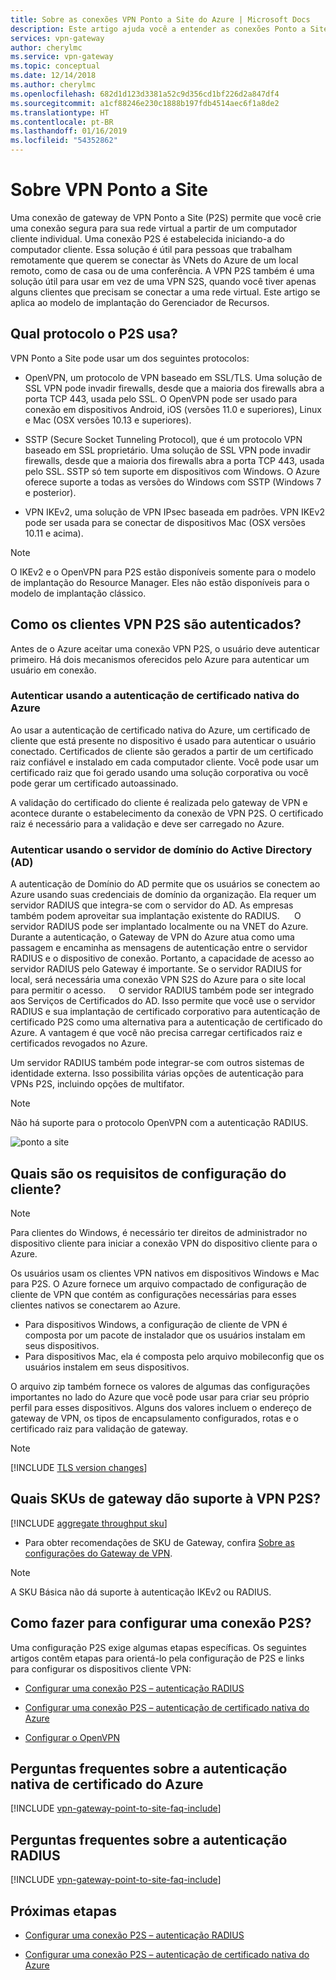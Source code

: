 ```yaml
---
title: Sobre as conexões VPN Ponto a Site do Azure | Microsoft Docs
description: Este artigo ajuda você a entender as conexões Ponto a Site e ajuda você a decidir qual tipo de autenticação de gateway de VPN P2S usar.
services: vpn-gateway
author: cherylmc
ms.service: vpn-gateway
ms.topic: conceptual
ms.date: 12/14/2018
ms.author: cherylmc
ms.openlocfilehash: 682d1d123d3381a52c9d356cd1bf226d2a847df4
ms.sourcegitcommit: a1cf88246e230c1888b197fdb4514aec6f1a8de2
ms.translationtype: HT
ms.contentlocale: pt-BR
ms.lasthandoff: 01/16/2019
ms.locfileid: "54352862"
---
```

# <a name="about-point-to-site-vpn"></a>Sobre VPN Ponto a Site

Uma conexão de gateway de VPN Ponto a Site (P2S) permite que você crie uma conexão segura para sua rede virtual a partir de um computador cliente individual. Uma conexão P2S é estabelecida iniciando-a do computador cliente. Essa solução é útil para pessoas que trabalham remotamente que querem se conectar às VNets do Azure de um local remoto, como de casa ou de uma conferência. A VPN P2S também é uma solução útil para usar em vez de uma VPN S2S, quando você tiver apenas alguns clientes que precisam se conectar a uma rede virtual. Este artigo se aplica ao modelo de implantação do Gerenciador de Recursos.

## <a name="protocol"></a>Qual protocolo o P2S usa?

VPN Ponto a Site pode usar um dos seguintes protocolos:

* OpenVPN, um protocolo de VPN baseado em SSL/TLS. Uma solução de SSL VPN pode invadir firewalls, desde que a maioria dos firewalls abra a porta TCP 443, usada pelo SSL. O OpenVPN pode ser usado para conexão em dispositivos Android, iOS (versões 11.0 e superiores), Linux e Mac (OSX versões 10.13 e superiores).

* SSTP (Secure Socket Tunneling Protocol), que é um protocolo VPN baseado em SSL proprietário. Uma solução de SSL VPN pode invadir firewalls, desde que a maioria dos firewalls abra a porta TCP 443, usada pelo SSL. SSTP só tem suporte em dispositivos com Windows. O Azure oferece suporte a todas as versões do Windows com SSTP (Windows 7 e posterior).

* VPN IKEv2, uma solução de VPN IPsec baseada em padrões. VPN IKEv2 pode ser usada para se conectar de dispositivos Mac (OSX versões 10.11 e acima).


>[!NOTE]
>O IKEv2 e o OpenVPN para P2S estão disponíveis somente para o modelo de implantação do Resource Manager. Eles não estão disponíveis para o modelo de implantação clássico.
>

## <a name="authentication"></a>Como os clientes VPN P2S são autenticados?

Antes de o Azure aceitar uma conexão VPN P2S, o usuário deve autenticar primeiro. Há dois mecanismos oferecidos pelo Azure para autenticar um usuário em conexão.

### <a name="authenticate-using-native-azure-certificate-authentication"></a>Autenticar usando a autenticação de certificado nativa do Azure

Ao usar a autenticação de certificado nativa do Azure, um certificado de cliente que está presente no dispositivo é usado para autenticar o usuário conectado. Certificados de cliente são gerados a partir de um certificado raiz confiável e instalado em cada computador cliente. Você pode usar um certificado raiz que foi gerado usando uma solução corporativa ou você pode gerar um certificado autoassinado.

A validação do certificado do cliente é realizada pelo gateway de VPN e acontece durante o estabelecimento da conexão de VPN P2S. O certificado raiz é necessário para a validação e deve ser carregado no Azure.

### <a name="authenticate-using-active-directory-ad-domain-server"></a>Autenticar usando o servidor de domínio do Active Directory (AD)

A autenticação de Domínio do AD permite que os usuários se conectem ao Azure usando suas credenciais de domínio da organização. Ela requer um servidor RADIUS que integra-se com o servidor do AD. As empresas também podem aproveitar sua implantação existente do RADIUS.   
  
O servidor RADIUS pode ser implantado localmente ou na VNET do Azure. Durante a autenticação, o Gateway de VPN do Azure atua como uma passagem e encaminha as mensagens de autenticação entre o servidor RADIUS e o dispositivo de conexão. Portanto, a capacidade de acesso ao servidor RADIUS pelo Gateway é importante. Se o servidor RADIUS for local, será necessária uma conexão VPN S2S do Azure para o site local para permitir o acesso.  
  
O servidor RADIUS também pode ser integrado aos Serviços de Certificados do AD. Isso permite que você use o servidor RADIUS e sua implantação de certificado corporativo para autenticação de certificado P2S como uma alternativa para a autenticação de certificado do Azure. A vantagem é que você não precisa carregar certificados raiz e certificados revogados no Azure.

Um servidor RADIUS também pode integrar-se com outros sistemas de identidade externa. Isso possibilita várias opções de autenticação para VPNs P2S, incluindo opções de multifator.

>[!NOTE]
>Não há suporte para o protocolo OpenVPN com a autenticação RADIUS.
>

![ponto a site](./media/point-to-site-about/p2s.png "Ponto a Site")

## <a name="what-are-the-client-configuration-requirements"></a>Quais são os requisitos de configuração do cliente?

>[!NOTE]
>Para clientes do Windows, é necessário ter direitos de administrador no dispositivo cliente para iniciar a conexão VPN do dispositivo cliente para o Azure.
>

Os usuários usam os clientes VPN nativos em dispositivos Windows e Mac para P2S. O Azure fornece um arquivo compactado de configuração de cliente de VPN que contém as configurações necessárias para esses clientes nativos se conectarem ao Azure.

* Para dispositivos Windows, a configuração de cliente de VPN é composta por um pacote de instalador que os usuários instalam em seus dispositivos.
* Para dispositivos Mac, ela é composta pelo arquivo mobileconfig que os usuários instalem em seus dispositivos.

O arquivo zip também fornece os valores de algumas das configurações importantes no lado do Azure que você pode usar para criar seu próprio perfil para esses dispositivos. Alguns dos valores incluem o endereço de gateway de VPN, os tipos de encapsulamento configurados, rotas e o certificado raiz para validação de gateway.

>[!NOTE]
>[!INCLUDE [TLS version changes](../../includes/vpn-gateway-tls-change.md)]
>

## <a name="gwsku"></a>Quais SKUs de gateway dão suporte à VPN P2S?

[!INCLUDE [aggregate throughput sku](../../includes/vpn-gateway-table-gwtype-aggtput-include.md)]

* Para obter recomendações de SKU de Gateway, confira [Sobre as configurações do Gateway de VPN](vpn-gateway-about-vpn-gateway-settings.md#gwsku).

>[!NOTE]
>A SKU Básica não dá suporte à autenticação IKEv2 ou RADIUS.
>

## <a name="configure"></a>Como fazer para configurar uma conexão P2S?

Uma configuração P2S exige algumas etapas específicas. Os seguintes artigos contêm etapas para orientá-lo pela configuração de P2S e links para configurar os dispositivos cliente VPN:

* [Configurar uma conexão P2S – autenticação RADIUS](point-to-site-how-to-radius-ps.md)

* [Configurar uma conexão P2S – autenticação de certificado nativa do Azure](vpn-gateway-howto-point-to-site-rm-ps.md)

* [Configurar o OpenVPN](vpn-gateway-howto-openvpn.md)

## <a name="faqcert"></a>Perguntas frequentes sobre a autenticação nativa de certificado do Azure

[!INCLUDE [vpn-gateway-point-to-site-faq-include](../../includes/vpn-gateway-faq-p2s-azurecert-include.md)]

## <a name="faqradius"></a>Perguntas frequentes sobre a autenticação RADIUS

[!INCLUDE [vpn-gateway-point-to-site-faq-include](../../includes/vpn-gateway-faq-p2s-radius-include.md)]

## <a name="next-steps"></a>Próximas etapas

* [Configurar uma conexão P2S – autenticação RADIUS](point-to-site-how-to-radius-ps.md)

* [Configurar uma conexão P2S – autenticação de certificado nativa do Azure](vpn-gateway-howto-point-to-site-rm-ps.md)
